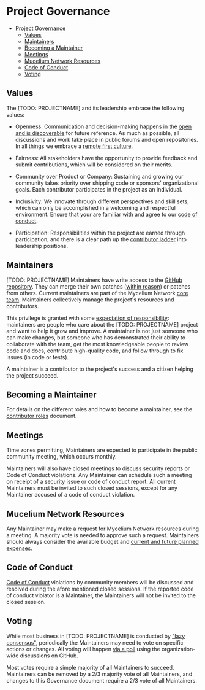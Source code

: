 # Project Governance

- [Project Governance](#project-governance)
  - [Values](#values)
  - [Maintainers](#maintainers)
  - [Becoming a Maintainer](#becoming-a-maintainer)
  - [Meetings](#meetings)
  - [Mucelium Network Resources](#mucelium-network-resources)
  - [Code of Conduct](#code-of-conduct)
  - [Voting](#voting)

## Values

The [TODO: PROJECTNAME] and its leadership embrace the following values:

- Openness: Communication and decision-making happens in the [open and is discoverable](https://github.com/orgs/The-Mycelium-Network/discussions) for future reference. As much as possible, all discussions and work take place in public forums and open repositories. In all things we embrace a [remote first culture](https://blog.doist.com/remote-first/#remote-first).

- Fairness: All stakeholders have the opportunity to provide feedback and submit
  contributions, which will be considered on their merits.

- Community over Product or Company: Sustaining and growing our community takes
  priority over shipping code or sponsors' organizational goals. Each
  contributor participates in the project as an individual.

- Inclusivity: We innovate through different perspectives and skill sets, which
  can only be accomplished in a welcoming and respectful environment. Ensure that
  your are familiar with and agree to our [code of conduct](CODE_OF_CONDUCT.md).

- Participation: Responsibilities within the project are earned through
  participation, and there is a clear path up the [contributor ladder](CONTRIBUTOR_ROLES.md)
  into leadership positions.

## Maintainers

[TODO: PROJECTNAME] Maintainers have write access to the [GitHub repository](TODO).
They can merge their own patches ([within reason](REVIEWING.md#maintainer-edge-cases)) or patches from others. Current maintainers
are part of the Mycelium Network [core team](https://github.com/orgs/The-Mycelium-Network/teams/tmn-core). Maintainers collectively manage the project's resources and contributors.

This privilege is granted with some [expectation of responsibility](CONTRIBUTOR_ROLES.md#maintainer-requirements): maintainers
are people who care about the [TODO: PROJECTNAME] project and want to help it grow and improve. A maintainer is not just someone who can make changes, but someone who has demonstrated their ability to collaborate with the team, get the most knowledgeable people to review code and docs, contribute high-quality code, and follow through to fix issues (in code or tests).

A maintainer is a contributor to the project's success and a citizen helping the project succeed.

## Becoming a Maintainer

For details on the different roles and how to become a maintainer, see the [contributor roles](CONTRIBUTOR_ROLES.md) document.

## Meetings

Time zones permitting, Maintainers are expected to participate in the public community meeting, which occurs monthly.

Maintainers will also have closed meetings to discuss security reports or Code of Conduct violations. Any Maintainer can schedule such a meeting on receipt of a security issue or code of conduct report. All current Maintainers must be invited to such closed sessions, except for any Maintainer accused of a code of conduct violation.

## Mucelium Network Resources

Any Maintainer may make a request for Mycelium Network resources during a meeting. A majority vote is needed to approve such a request. Maintainers should always consider the available budget and [current and future planned expenses](https://opencollective.com/the-mycelium-network#category-BUDGET).

## Code of Conduct

[Code of Conduct](CODE_OF_CONDUCT.md) violations by community members will be discussed and resolved during the afore mentioned closed sessions. If the reported code of conduct violator is a Maintainer, the Maintainers will not be invited to the closed session.

## Voting

While most business in [TODO: PROJECTNAME] is conducted by ["lazy consensus"](https://community.apache.org/committers/lazyConsensus.html), periodically the Maintainers may need to vote on specific actions or changes. All voting will happen [via a poll](https://github.com/orgs/The-Mycelium-Network/discussions/categories/polls) using the organization-wide discussions on GitHub.

Most votes require a simple majority of all Maintainers to succeed. Maintainers can be removed by a 2/3 majority vote of all Maintainers, and changes to this Governance document require a 2/3 vote of all Maintainers.
